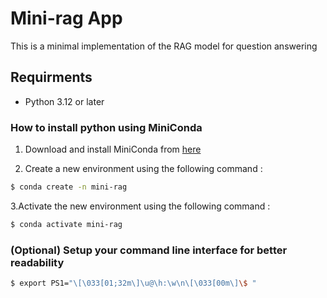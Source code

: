 # Mini-rag App

This is a minimal implementation of the RAG model for question answering 

## Requirments

- Python 3.12 or later

### How to install python using MiniConda 

1. Download and install MiniConda from [here](https://www.anaconda.com/docs/getting-started/miniconda/install#quickstart-install-instructions)

2. Create a new environment using the following command : 
```bash
$ conda create -n mini-rag
```

3.Activate the new environment using the following command :
```bash
$ conda activate mini-rag
```

### (Optional) Setup your command line interface for better readability

```bash
$ export PS1="\[\033[01;32m\]\u@\h:\w\n\[\033[00m\]\$ "
```  

